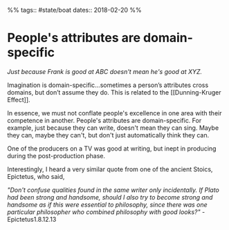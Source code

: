 %% tags:: #state/boat dates:: 2018-02-20 %%
# People's attributes are domain-specific
*Just because Frank is good at ABC doesn't mean he's good at XYZ.*

Imagination is domain-specific…sometimes a person’s attributes cross domains, but don’t assume they do. This is related to the [[Dunning-Kruger Effect]].

In essence, we must not conflate people's excellence in one area with their competence in another. People's attributes are domain-specific. For example, just because they can write, doesn't mean they can sing. Maybe they can, maybe they can't, but don't just automatically think they can.

One of the producers on a TV was good at writing, but inept in producing during the post-production phase.

Interestingly, I heard a very similar quote from one of the ancient Stoics, Epictetus, who said, 

*"Don't confuse qualities found in the same writer only incidentally. If Plato had been strong and handsome, should I also try to become strong and handsome as if this were essential to philosophy, since there was one particular philosopher who combined philosophy with good looks?"* - Epictetus1.8.12.13 